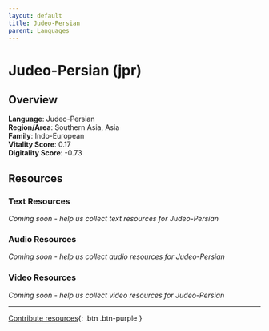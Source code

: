 ```yaml
---
layout: default
title: Judeo-Persian
parent: Languages
---
```


# Judeo-Persian (jpr)

## Overview

**Language**: Judeo-Persian  
**Region/Area**: Southern Asia, Asia  
**Family**: Indo-European  
**Vitality Score**: 0.17  
**Digitality Score**: -0.73  

## Resources

### Text Resources
*Coming soon - help us collect text resources for Judeo-Persian*

### Audio Resources
*Coming soon - help us collect audio resources for Judeo-Persian*

### Video Resources
*Coming soon - help us collect video resources for Judeo-Persian*

---

[Contribute resources](https://fairtrain.github.io/){: .btn .btn-purple }
